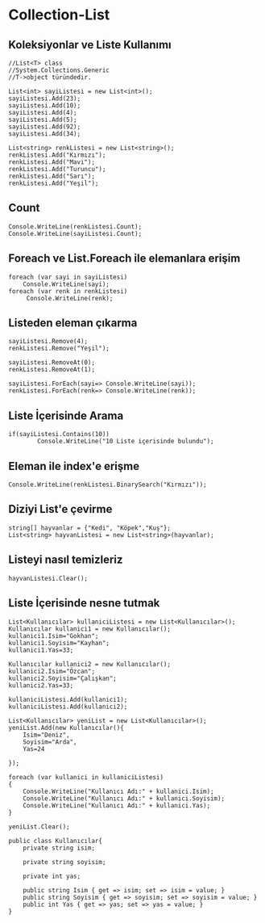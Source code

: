 # Collection-List
## Koleksiyonlar ve Liste Kullanımı
```
//List<T> class
//System.Collections.Generic
//T->object türündedir.
```
```
List<int> sayiListesi = new List<int>();
sayiListesi.Add(23);
sayiListesi.Add(10);
sayiListesi.Add(4);
sayiListesi.Add(5);
sayiListesi.Add(92);
sayiListesi.Add(34);
```
```
List<string> renkListesi = new List<string>();
renkListesi.Add("Kırmızı");
renkListesi.Add("Mavi");
renkListesi.Add("Turuncu");
renkListesi.Add("Sarı");
renkListesi.Add("Yeşil");
```
## Count
```
Console.WriteLine(renkListesi.Count);
Console.WriteLine(sayiListesi.Count);
```

## Foreach ve List.Foreach ile elemanlara erişim
```
foreach (var sayi in sayiListesi)
    Console.WriteLine(sayi);
foreach (var renk in renkListesi)   
     Console.WriteLine(renk);
```

## Listeden eleman çıkarma
```
sayiListesi.Remove(4);
renkListesi.Remove("Yeşil");
```
```
sayiListesi.RemoveAt(0);
renkListesi.RemoveAt(1);
```
```
sayiListesi.ForEach(sayi=> Console.WriteLine(sayi));
renkListesi.ForEach(renk=> Console.WriteLine(renk));
```
## Liste İçerisinde Arama
```
if(sayiListesi.Contains(10))
        Console.WriteLine("10 Liste içerisinde bulundu");
```
## Eleman ile index'e erişme
```
Console.WriteLine(renkListesi.BinarySearch("Kırmızı"));
```
## Diziyi List'e çevirme
```
string[] hayvanlar = {"Kedi", "Köpek","Kuş"};
List<string> hayvanListesi = new List<string>(hayvanlar);
```

## Listeyi nasıl temizleriz
```
hayvanListesi.Clear();
```

## Liste İçerisinde nesne tutmak
```
List<Kullanıcılar> kullaniciListesi = new List<Kullanıcılar>();
Kullanıcılar kullanici1 = new Kullanıcılar();
kullanici1.Isim="Gokhan";
kullanici1.Soyisim="Kayhan";
kullanici1.Yas=33;

Kullanıcılar kullanici2 = new Kullanıcılar();
kullanici2.Isim="Özcan";
kullanici2.Soyisim="Çalışkan";
kullanici2.Yas=33;

kullaniciListesi.Add(kullanici1);
kullaniciListesi.Add(kullanici2);

List<Kullanıcılar> yeniList = new List<Kullanıcılar>();
yeniList.Add(new Kullanıcılar(){
    Isim="Deniz",
    Soyisim="Arda",
    Yas=24
    
});
```
```
foreach (var kullanici in kullaniciListesi)
{
    Console.WriteLine("Kullanıcı Adı:" + kullanici.Isim);
    Console.WriteLine("Kullanıcı Adı:" + kullanici.Soyisim);
    Console.WriteLine("Kullanıcı Adı:" + kullanici.Yas);
}

yeniList.Clear();
```
```
public class Kullanıcılar{
    private string isim;

    private string soyisim;

    private int yas;

    public string Isim { get => isim; set => isim = value; }
    public string Soyisim { get => soyisim; set => soyisim = value; }
    public int Yas { get => yas; set => yas = value; }
}
```   

